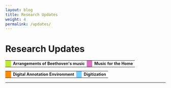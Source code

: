 ```yaml
---
layout: blog
title: Research Updates
weight: 4
permalink: /updates/
---
```

# Research Updates


<!-- <div style=
    "color:#063d0c;
    font-weight:bold;
    font-size:125%;
    line-height:1.5" > -->
<!-- <table style="font-weight:bold;font-size:0.8em;border:0px;">
  <tr>
    <td style="background-color:#C0E93C;border:0px;width:5px;"/>
    <td style="border:0px;text-align:left;">Arrangements of Beethoven's music</td>
    <td style="background-color:#D974C3;border:0px;width:5px;"/>
    <td style="border:0px;text-align:left;">Music for the Home</td>
  </tr>
  <tr style="background-color:#ffffff">
    <td style="background-color:#FF8B00;border:0px;width:5px;"/>
    <td style="border:0px;text-align:left;">Digital Annotation Environment</td>
    <td style="background-color:#77CFFF;border:0px;width:5px;"/>
    <td style="border:0px;text-align:left;">Digitization</td>
  </tr>
</table> -->
<table style="font-weight:bold;font-size:0.9em;border:0px;">
  <tr>
    <td style="background-color:#C0E93C;border:0px;width:5px;"/>
    <td style="border:0px;text-align:left;">Arrangements of Beethoven's music</td>
    <td style="background-color:#D974C3;border:0px;width:5px;"/>
    <td style="border:0px;text-align:left;">Music for the Home</td>
  </tr>
</table>
<table style="font-weight:bold;font-size:0.9em;border:0px;">
  <tr style="background-color:#ffffff">
    <td style="background-color:#FF8B00;border:0px;width:5px;"/>
    <td style="border:0px;text-align:left;">Digital Annotation Environment</td>
    <td style="background-color:#77CFFF;border:0px;width:5px;"/>
    <td style="border:0px;text-align:left;">Digitization</td>
  </tr>
</table>



___
<br/>
